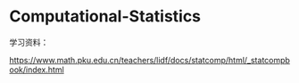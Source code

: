 # Computational-Statistics

学习资料：

https://www.math.pku.edu.cn/teachers/lidf/docs/statcomp/html/_statcompbook/index.html